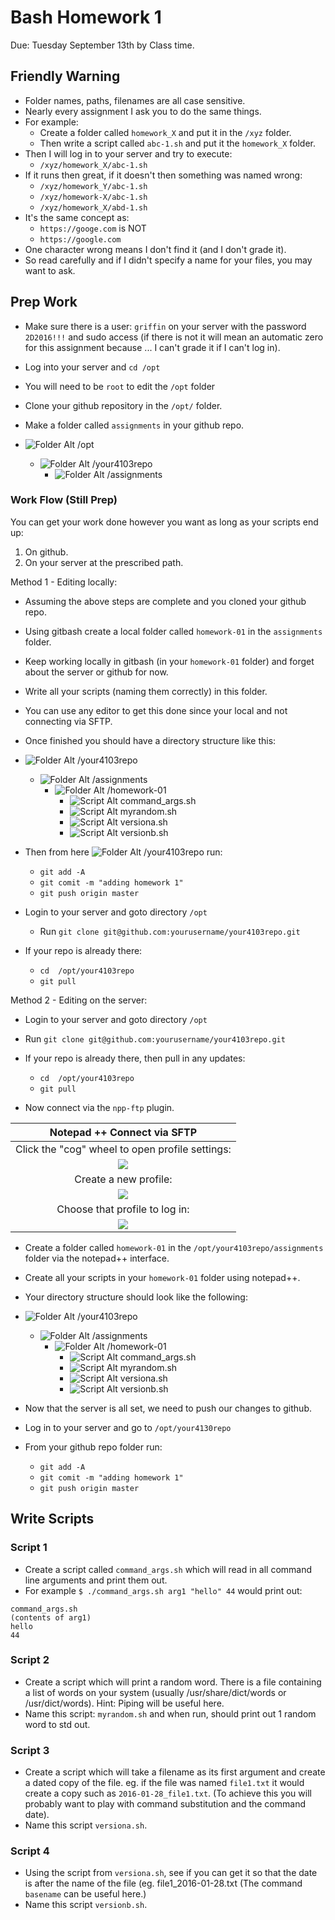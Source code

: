 # Bash Homework 1
Due: Tuesday September 13th by Class time.

## Friendly Warning

- Folder names, paths, filenames are all case sensitive. 
- Nearly every assignment I ask you to do the same things. 
- For example: 
    - Create a folder called `homework_X` and put it in the `/xyz` folder.
    - Then write a script called `abc-1.sh` and put it the `homework_X` folder.
- Then I will log in to your server and try to execute:
    - `/xyz/homework_X/abc-1.sh`
- If it runs then great, if it doesn't then something was named wrong:
    - `/xyz/homework_Y/abc-1.sh`
    - `/xyz/homework-X/abc-1.sh`
    - `/xyz/homework_X/abd-1.sh`
- It's the same concept as:
    - `https://googe.com` is NOT
    - `https://google.com` 
- One character wrong means I don't find it (and I don't grade it). 
- So read carefully and if I didn't specify a name for your files, you may want to ask. 

## Prep Work

- Make sure there is a user: `griffin` on your server with the password `2D2016!!!` and sudo access (if there is not it will mean an automatic zero for this assignment because ... I can't grade it if I can't log in).
- Log into your server and `cd /opt` 
- You will need to be `root` to edit the `/opt` folder
- Clone your github repository in the `/opt/` folder. 
- Make a folder called `assignments` in your github repo.

- ![][folder] /opt
    - ![][folder] /your4103repo
        - ![][folder] /assignments

### Work Flow (Still Prep)

You can get your work done however you want as long as your scripts end up:

1. On github.
2. On your server at the prescribed path. 

Method 1 - Editing locally:

- Assuming the above steps are complete and you cloned your github repo.
- Using gitbash create a local folder called `homework-01` in the `assignments` folder.
- Keep working locally in gitbash (in your `homework-01` folder) and forget about the server or github for now.
- Write all your scripts (naming them correctly) in this folder.
- You can use any editor to get this done since your local and not connecting via SFTP.
- Once finished you should have a directory structure like this:

- ![][folder] /your4103repo
    - ![][folder] /assignments
        - ![][folder] /homework-01 
            - ![][script] command_args.sh
            - ![][script] myrandom.sh
            - ![][script] versiona.sh
            - ![][script] versionb.sh

- Then from here ![][folder] /your4103repo run:
    - `git add -A`
    - `git comit -m "adding homework 1"`
    - `git push origin master`

- Login to your server and goto directory `/opt`
    - Run `git clone git@github.com:yourusername/your4103repo.git`
- If your repo is already there:
    - `cd  /opt/your4103repo`
    - `git pull`

Method 2 - Editing on the server:

- Login to your server and goto directory `/opt`
- Run `git clone git@github.com:yourusername/your4103repo.git`
- If your repo is already there, then pull in any updates:
    - `cd  /opt/your4103repo`
    - `git pull`

- Now connect via the `npp-ftp` plugin.

| Notepad ++ Connect via SFTP|
|:----------------:|
| Click the "cog" wheel to open profile settings: |
| ![](https://d3vv6lp55qjaqc.cloudfront.net/items/183u17421b3s3u012p3Z/npp1.png?X-CloudApp-Visitor-Id=1094421) |
| Create a new profile: |
| ![](https://d3vv6lp55qjaqc.cloudfront.net/items/1a2s0w1s2i0M3a1d1T3h/npp2.png?X-CloudApp-Visitor-Id=1094421) |
| Choose that profile to log in: |
| ![](https://d3vv6lp55qjaqc.cloudfront.net/items/422h3Q0X093r1w473Z2c/npp3.png?X-CloudApp-Visitor-Id=1094421) |

- Create a folder called `homework-01` in the `/opt/your4103repo/assignments` folder via the notepad++ interface.
- Create all your scripts in your `homework-01` folder using notepad++.
- Your directory structure should look like the following:

- ![][folder] /your4103repo
    - ![][folder] /assignments
        - ![][folder] /homework-01 
            - ![][script] command_args.sh
            - ![][script] myrandom.sh
            - ![][script] versiona.sh
            - ![][script] versionb.sh
            
- Now that the server is all set, we need to push our changes to github.
- Log in to your server and go to `/opt/your4130repo`
- From your github repo folder run:
    - `git add -A`
    - `git comit -m "adding homework 1"`
    - `git push origin master`

## Write Scripts 

### Script 1

- Create a script called `command_args.sh` which will read in all command line arguments and print them out.
- For example `$ ./command_args.sh arg1 "hello" 44` would print out:

```
command_args.sh
(contents of arg1)
hello
44
```



### Script 2


- Create a script which will print a random word. There is a file containing a list of words on your system (usually /usr/share/dict/words or /usr/dict/words). Hint: Piping will be useful here.
- Name this script: `myrandom.sh` and when run, should print out 1 random word to std out.


### Script 3 

- Create a script which will take a filename as its first argument and create a dated copy of the file. eg. if the file was named `file1.txt` it would create a copy such as `2016-01-28_file1.txt`. (To achieve this you will probably want to play with command substitution and the command date).
- Name this script `versiona.sh`.

### Script 4

- Using the script from `versiona.sh`, see if you can get it so that the date is after the name of the file (eg. file1_2016-01-28.txt (The command `basename` can be useful here.)
- Name this script `versionb.sh`. 

[folder]: https://d3vv6lp55qjaqc.cloudfront.net/items/3W1y1J0U2W2A2N3P2D1V/folder.gif?X-CloudApp-Visitor-Id=1094421 "Folder Alt"
[script]: https://d3vv6lp55qjaqc.cloudfront.net/items/2F2A3E2T2b061P2a1v3P/script.gif?X-CloudApp-Visitor-Id=1094421 "Script Alt"
[text]: https://d3vv6lp55qjaqc.cloudfront.net/items/0h1U2s1B040P141F0R0u/text.gif?X-CloudApp-Visitor-Id=1094421 "text alt"
[python]: https://d3vv6lp55qjaqc.cloudfront.net/items/092A1b1N3w16020g3e3S/py.gif?X-CloudApp-Visitor-Id=1094421 "python alt"
